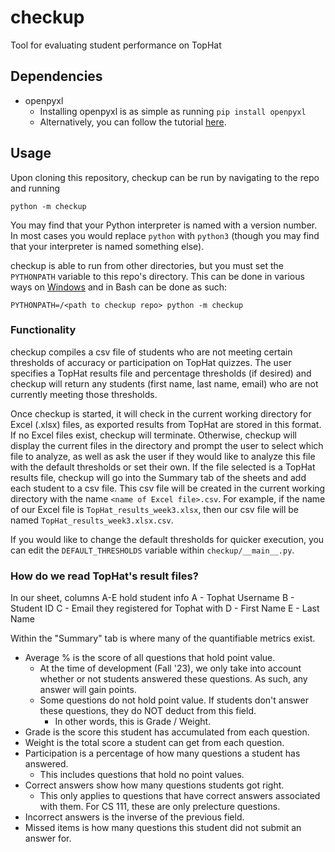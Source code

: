 # checkup
Tool for evaluating student performance on TopHat

## Dependencies
- openpyxl
  - Installing openpyxl is as simple as running `pip install openpyxl`
  - Alternatively, you can follow the tutorial [here](https://openpyxl.readthedocs.io/en/stable/tutorial.html).
 
## Usage
Upon cloning this repository, checkup can be run by navigating to the repo and running
    
    python -m checkup

You may find that your Python interpreter is named with a version number. In most cases you would replace `python` with
`python3` (though you may find that your interpreter is named something else).

checkup is able to run from other directories, but you must set the `PYTHONPATH` variable to this repo's directory. 
This can be done in various ways on [Windows](https://stackoverflow.com/questions/3701646/how-to-add-to-the-pythonpath-in-windows-so-it-finds-my-modules-packages) 
and in Bash can be done as such:

    PYTHONPATH=/<path to checkup repo> python -m checkup

### Functionality
checkup compiles a csv file of students who are not meeting certain thresholds of accuracy or participation on
TopHat quizzes. The user specifies a TopHat results file and percentage thresholds (if desired) and checkup will
return any students (first name, last name, email) who are not currently meeting those thresholds.

Once checkup is started, it will check in the current working directory for Excel (.xlsx) files, as exported results
from TopHat are stored in this format. If no Excel files exist, checkup will terminate. Otherwise, checkup will display
the current files in the directory and prompt the user to select which file to analyze, as well as ask the user if they
would like to analyze this file with the default thresholds or set their own. If the file selected is a TopHat
results file, checkup will go into the Summary tab of the sheets and add each student to a csv file. This csv file will be
created in the current working directory with the name `<name of Excel file>.csv`. For example, if the name of our Excel
file is `TopHat_results_week3.xlsx`, then our csv file will be named `TopHat_results_week3.xlsx.csv`.

If you would like to change the default thresholds for quicker execution, you can edit the `DEFAULT_THRESHOLDS` variable
within `checkup/__main__.py`.

### How do we read TopHat's result files?
In our sheet, columns A-E hold student info
A - Tophat Username
B - Student ID
C - Email they registered for Tophat with
D - First Name
E - Last Name

Within the "Summary" tab is where many of the quantifiable metrics exist.
- Average % is the score of all questions that hold point value.
  - At the time of development \(Fall '23\), we only take into account whether or not
    students answered these questions. As such, any answer will
    gain points.
  - Some questions do not hold point value. If students don't
    answer these questions, they do NOT deduct from this field.
    - In other words, this is Grade / Weight.
- Grade is the score this student has accumulated from each question.
- Weight is the total score a student can get from each question.
- Participation is a percentage of how many questions a student has
  answered.
  - This includes questions that hold no point values.
- Correct answers show how many questions students got right.
  - This only applies to questions that have correct answers
    associated with them. For CS 111, these are only
    prelecture questions.
- Incorrect answers is the inverse of the previous field.
- Missed items is how many questions this student did not submit an
  answer for.
